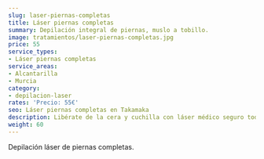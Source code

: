```yaml
---
slug: laser-piernas-completas
title: Láser piernas completas
summary: Depilación integral de piernas, muslo a tobillo.
image: tratamientos/laser-piernas-completas.jpg
price: 55
service_types:
- Láser piernas completas
service_areas:
- Alcantarilla
- Murcia
category:
- depilacion-laser
rates: 'Precio: 55€'
seo: Láser piernas completas en Takamaka
description: Libérate de la cera y cuchilla con láser médico seguro todo el año.
weight: 60
---
```


Depilación láser de piernas completas.
